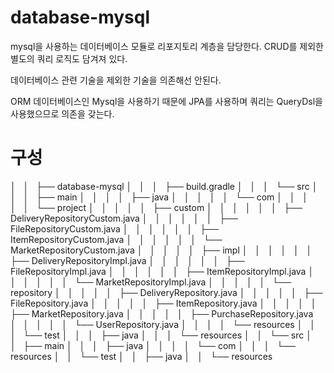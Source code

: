 # database-mysql
mysql을 사용하는 데이터베이스 모듈로 리포지토리 계층을 담당한다. CRUD를 제외한 별도의 쿼리 로직도 담겨져 있다.

데이터베이스 관련 기술을 제외한 기술을 의존해선 안된다.

ORM 데이터베이스인 Mysql을 사용하기 때문에 JPA를 사용하며 쿼리는 QueryDsl을 사용했으므로 의존을 갖는다.

# 구성
│   │   ├── database-mysql
│   │   │   ├── build.gradle
│   │   │   └── src
│   │   │       ├── main
│   │   │       │   ├── java
│   │   │       │   │   └── com
│   │   │       │   │       └── project
│   │   │       │   │           ├── custom
│   │   │       │   │           │   ├── DeliveryRepositoryCustom.java
│   │   │       │   │           │   ├── FileRepositoryCustom.java
│   │   │       │   │           │   ├── ItemRepositoryCustom.java
│   │   │       │   │           │   └── MarketRepositoryCustom.java
│   │   │       │   │           ├── impl
│   │   │       │   │           │   ├── DeliveryRepositoryImpl.java
│   │   │       │   │           │   ├── FileRepositoryImpl.java
│   │   │       │   │           │   ├── ItemRepositoryImpl.java
│   │   │       │   │           │   └── MarketRepositoryImpl.java
│   │   │       │   │           └── repository
│   │   │       │   │               ├── DeliveryRepository.java
│   │   │       │   │               ├── FileRepository.java
│   │   │       │   │               ├── ItemRepository.java
│   │   │       │   │               ├── MarketRepository.java
│   │   │       │   │               ├── PurchaseRepository.java
│   │   │       │   │               └── UserRepository.java
│   │   │       │   └── resources
│   │   │       └── test
│   │   │           ├── java
│   │   │           └── resources
│   │   └── src
│   │       ├── main
│   │       │   ├── java
│   │       │   │   └── com
│   │       │   └── resources
│   │       └── test
│   │           ├── java
│   │           └── resources